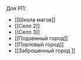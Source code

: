 Для РП:
- [[Школа магов]]
- [[Село 2]]
- [[Село 3]]
- [[Подземный город]]
- [[Портовый город]]
- [[Заброшенный город ]]
